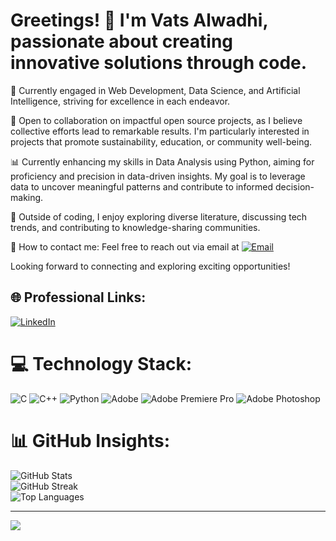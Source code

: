 # Greetings! 👋 I'm Vats Alwadhi, passionate about creating innovative solutions through code.

🚀 Currently engaged in Web Development, Data Science, and Artificial Intelligence, striving for excellence in each endeavor.

🤝 Open to collaboration on impactful open source projects, as I believe collective efforts lead to remarkable results. I'm particularly interested in projects that promote sustainability, education, or community well-being.

📊 Currently enhancing my skills in Data Analysis using Python, aiming for proficiency and precision in data-driven insights. My goal is to leverage data to uncover meaningful patterns and contribute to informed decision-making.

💬 Outside of coding, I enjoy exploring diverse literature, discussing tech trends, and contributing to knowledge-sharing communities.

📧 How to contact me: Feel free to reach out via email at <a href="mailto:alwadhiv@gmail.com"><img src="https://img.shields.io/badge/Email-%230077B5.svg?logo=gmail&logoColor=white" alt="Email" /></a>

Looking forward to connecting and exploring exciting opportunities!

## 🌐 Professional Links:
[![LinkedIn](https://img.shields.io/badge/LinkedIn-%230077B5.svg?logo=linkedin&logoColor=white)](https://linkedin.com/in/VatsAlwadhi) 

# 💻 Technology Stack:
![C](https://img.shields.io/badge/c-%2300599C.svg?style=for-the-badge&logo=c&logoColor=white) ![C++](https://img.shields.io/badge/c++-%2300599C.svg?style=for-the-badge&logo=c%2B%2B&logoColor=white) ![Python](https://img.shields.io/badge/python-3670A0?style=for-the-badge&logo=python&logoColor=ffdd54) ![Adobe](https://img.shields.io/badge/adobe-%23FF0000.svg?style=for-the-badge&logo=adobe&logoColor=white) ![Adobe Premiere Pro](https://img.shields.io/badge/Adobe%20Premiere%20Pro-9999FF.svg?style=for-the-badge&logo=Adobe%20Premiere%20Pro&logoColor=white) ![Adobe Photoshop](https://img.shields.io/badge/adobe%20photoshop-%2331A8FF.svg?style=for-the-badge&logo=adobe%20photoshop&logoColor=white)

# 📊 GitHub Insights:
![GitHub Stats](https://github-readme-stats.vercel.app/api?username=vatsalwadhi&theme=jolly&hide_border=false&include_all_commits=true&count_private=false)<br/>
![GitHub Streak](https://github-readme-streak-stats.herokuapp.com/?user=vatsalwadhi&theme=jolly&hide_border=false)<br/>
![Top Languages](https://github-readme-stats.vercel.app/api/top-langs/?username=vatsalwadhi&theme=jolly&hide_border=false&include_all_commits=true&count_private=false&layout=compact)

---
[![](https://visitcount.itsvg.in/api?id=vatsalwadhi&icon=0&color=0)](https://visitcount.itsvg.in)
